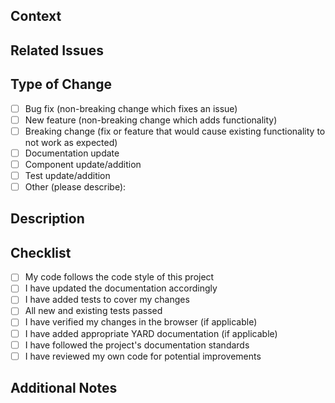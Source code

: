 ## Context
<!-- Help us understand why this change needs to be made -->

## Related Issues
<!-- Link any related issues using #issue_number -->

## Type of Change
<!-- Mark the appropriate option with an 'x' (no spaces) -->
- [ ] Bug fix (non-breaking change which fixes an issue)
- [ ] New feature (non-breaking change which adds functionality)
- [ ] Breaking change (fix or feature that would cause existing functionality to not work as expected)
- [ ] Documentation update
- [ ] Component update/addition
- [ ] Test update/addition
- [ ] Other (please describe):

## Description
<!-- Provide a clear and concise description of your changes -->

## Checklist
<!-- Mark completed items with an 'x' (no spaces) -->
- [ ] My code follows the code style of this project
- [ ] I have updated the documentation accordingly
- [ ] I have added tests to cover my changes
- [ ] All new and existing tests passed
- [ ] I have verified my changes in the browser (if applicable)
- [ ] I have added appropriate YARD documentation (if applicable)
- [ ] I have followed the project's documentation standards
- [ ] I have reviewed my own code for potential improvements

## Additional Notes
<!-- Add any additional notes, screenshots, or context about the changes -->
